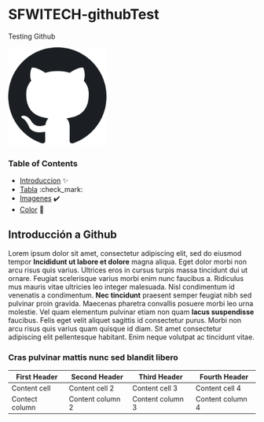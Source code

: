 # SFWITECH-githubTest
 Testing Github

<img src="img/mark-github.png" alt="Github logo" width="200" height="200">


### Table of Contents

- [Introduccion](#introduccion) :sparkles: 
- [Tabla](#tabla) :check_mark: 
- [Imagenes](#imagenes) :heavy_check_mark:
- [Color](#color) :heart_decoration:


## Introducción a Github

Lorem ipsum dolor sit amet, consectetur adipiscing elit, sed do eiusmod tempor **Incididunt ut labore et dolore** magna aliqua. Eget dolor morbi non arcu risus quis varius. Ultrices eros in cursus turpis massa tincidunt dui ut ornare. Feugiat scelerisque varius morbi enim nunc faucibus a. Ridiculus mus mauris vitae ultricies leo integer malesuada. Nisl condimentum id venenatis a condimentum. __Nec tincidunt__ praesent semper feugiat nibh sed pulvinar proin gravida. Maecenas pharetra convallis posuere morbi leo urna molestie. Vel quam elementum pulvinar etiam non quam **lacus suspendisse** faucibus. Felis eget velit aliquet sagittis id consectetur purus. Morbi non arcu risus quis varius quam quisque id diam. Sit amet consectetur adipiscing elit pellentesque habitant. Enim neque volutpat ac tincidunt vitae.

### Cras pulvinar mattis nunc sed blandit libero



 First Header | Second Header | Third Header | Fourth Header 
 -------------|---------------|---------------|---------------
 Content cell | Content cell 2| Content cell 3| Content cell 4
 Contect column | Content column 2 | Content column 3 | Content column 4